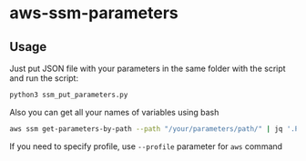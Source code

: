 # aws-ssm-parameters

## Usage
Just put JSON file with your parameters in the same folder with the script and run the script:
```python
python3 ssm_put_parameters.py
```
Also you can get all your names of variables using bash
```bash
aws ssm get-parameters-by-path --path "/your/parameters/path/" | jq '.Parameters | [.[] | {name: .Name, value:.Value}]'
```
If you need to specify profile, use `--profile` parameter for `aws` command
